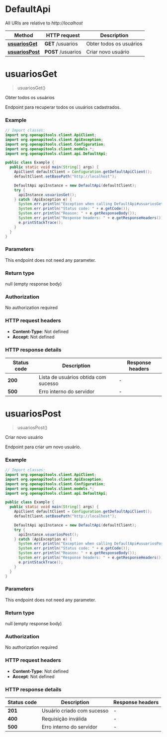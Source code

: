 # DefaultApi

All URIs are relative to *http://localhost*

| Method | HTTP request | Description |
|------------- | ------------- | -------------|
| [**usuariosGet**](DefaultApi.md#usuariosGet) | **GET** /usuarios | Obter todos os usuários |
| [**usuariosPost**](DefaultApi.md#usuariosPost) | **POST** /usuarios | Criar novo usuário |


<a name="usuariosGet"></a>
# **usuariosGet**
> usuariosGet()

Obter todos os usuários

Endpoint para recuperar todos os usuários cadastrados.

### Example
```java
// Import classes:
import org.openapitools.client.ApiClient;
import org.openapitools.client.ApiException;
import org.openapitools.client.Configuration;
import org.openapitools.client.models.*;
import org.openapitools.client.api.DefaultApi;

public class Example {
  public static void main(String[] args) {
    ApiClient defaultClient = Configuration.getDefaultApiClient();
    defaultClient.setBasePath("http://localhost");

    DefaultApi apiInstance = new DefaultApi(defaultClient);
    try {
      apiInstance.usuariosGet();
    } catch (ApiException e) {
      System.err.println("Exception when calling DefaultApi#usuariosGet");
      System.err.println("Status code: " + e.getCode());
      System.err.println("Reason: " + e.getResponseBody());
      System.err.println("Response headers: " + e.getResponseHeaders());
      e.printStackTrace();
    }
  }
}
```

### Parameters
This endpoint does not need any parameter.

### Return type

null (empty response body)

### Authorization

No authorization required

### HTTP request headers

 - **Content-Type**: Not defined
 - **Accept**: Not defined

### HTTP response details
| Status code | Description | Response headers |
|-------------|-------------|------------------|
| **200** | Lista de usuários obtida com sucesso |  -  |
| **500** | Erro interno do servidor |  -  |

<a name="usuariosPost"></a>
# **usuariosPost**
> usuariosPost()

Criar novo usuário

Endpoint para criar um novo usuário.

### Example
```java
// Import classes:
import org.openapitools.client.ApiClient;
import org.openapitools.client.ApiException;
import org.openapitools.client.Configuration;
import org.openapitools.client.models.*;
import org.openapitools.client.api.DefaultApi;

public class Example {
  public static void main(String[] args) {
    ApiClient defaultClient = Configuration.getDefaultApiClient();
    defaultClient.setBasePath("http://localhost");

    DefaultApi apiInstance = new DefaultApi(defaultClient);
    try {
      apiInstance.usuariosPost();
    } catch (ApiException e) {
      System.err.println("Exception when calling DefaultApi#usuariosPost");
      System.err.println("Status code: " + e.getCode());
      System.err.println("Reason: " + e.getResponseBody());
      System.err.println("Response headers: " + e.getResponseHeaders());
      e.printStackTrace();
    }
  }
}
```

### Parameters
This endpoint does not need any parameter.

### Return type

null (empty response body)

### Authorization

No authorization required

### HTTP request headers

 - **Content-Type**: Not defined
 - **Accept**: Not defined

### HTTP response details
| Status code | Description | Response headers |
|-------------|-------------|------------------|
| **201** | Usuário criado com sucesso |  -  |
| **400** | Requisição inválida |  -  |
| **500** | Erro interno do servidor |  -  |

